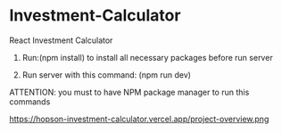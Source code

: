 # Investment-Calculator
React Investment Calculator

1. Run:(npm install) to install all necessary packages before run server

2. Run server with this command: (npm run dev)

ATTENTION: you must to have NPM package manager to run this commands

https://hopson-investment-calculator.vercel.app/project-overview.png
